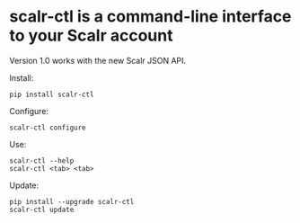 # scalr-ctl is a command-line interface to your Scalr account

Version 1.0 works with the new Scalr JSON API.

Install:

```console
pip install scalr-ctl
```

Configure:

```console
scalr-ctl configure
```

Use:

```console
scalr-ctl --help
scalr-ctl <tab> <tab>
```

Update:

```console
pip install --upgrade scalr-ctl
scalr-ctl update
```
